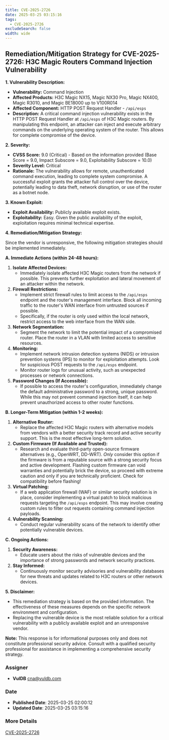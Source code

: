 ```yaml
---
title: CVE-2025-2726
date: 2025-03-25 03:15:16
tags:
  - CVE-2025-2726
excludeSearch: false
width: wide
---
```


## Remediation/Mitigation Strategy for CVE-2025-2726: H3C Magic Routers Command Injection Vulnerability

**1. Vulnerability Description:**

*   **Vulnerability:** Command Injection
*   **Affected Products:** H3C Magic NX15, Magic NX30 Pro, Magic NX400, Magic R3010, and Magic BE18000 up to V100R014
*   **Affected Component:** HTTP POST Request Handler - `/api/esps`
*   **Description:** A critical command injection vulnerability exists in the HTTP POST Request Handler at `/api/esps` of H3C Magic routers.  By manipulating this endpoint, an attacker can inject and execute arbitrary commands on the underlying operating system of the router. This allows for complete compromise of the device.

**2. Severity:**

*   **CVSS Score:** 9.0 (Critical) - Based on the information provided (Base Score = 9.0, Impact Subscore = 9.0, Exploitability Subscore = 10.0)
*   **Severity Level:** Critical
*   **Rationale:** The vulnerability allows for remote, unauthenticated command execution, leading to complete system compromise.  A successful exploit grants the attacker full control over the device, potentially leading to data theft, network disruption, or use of the router as a botnet node.

**3. Known Exploit:**

*   **Exploit Availability:**  Publicly available exploit exists.
*   **Exploitability:** Easy. Given the public availability of the exploit, exploitation requires minimal technical expertise.

**4. Remediation/Mitigation Strategy:**

Since the vendor is unresponsive, the following mitigation strategies should be implemented immediately.

**A. Immediate Actions (within 24-48 hours):**

1.  **Isolate Affected Devices:**
    *   Immediately isolate affected H3C Magic routers from the network if possible.  This prevents further exploitation and lateral movement of an attacker within the network.
2.  **Firewall Restrictions:**
    *   Implement strict firewall rules to limit access to the `/api/esps` endpoint and the router's management interface.  Block all incoming traffic to the router's WAN interface from untrusted sources if possible.
    *   Specifically, if the router is only used within the local network, restrict access to the web interface from the WAN side.
3.  **Network Segmentation:**
    *   Segment the network to limit the potential impact of a compromised router.  Place the router in a VLAN with limited access to sensitive resources.
4.  **Monitoring:**
    *   Implement network intrusion detection systems (NIDS) or intrusion prevention systems (IPS) to monitor for exploitation attempts. Look for suspicious POST requests to the `/api/esps` endpoint.
    *   Monitor router logs for unusual activity, such as unexpected processes or network connections.
5.  **Password Changes (If Accessible):**
    *   If possible to access the router's configuration, immediately change the default administrative password to a strong, unique password.  While this may not prevent command injection itself, it can help prevent unauthorized access to other router functions.

**B. Longer-Term Mitigation (within 1-2 weeks):**

1.  **Alternative Router:**
    *   Replace the affected H3C Magic routers with alternative models from vendors with a better security track record and active security support. This is the most effective long-term solution.
2.  **Custom Firmware (If Available and Trusted):**
    *   Research and evaluate third-party open-source firmware alternatives (e.g., OpenWRT, DD-WRT). *Only* consider this option if the firmware is from a reputable source with a strong security focus and active development. Flashing custom firmware can void warranties and potentially brick the device, so proceed with extreme caution and only if you are technically proficient. Check for compatibility before flashing!
3.  **Virtual Patching:**
    *   If a web application firewall (WAF) or similar security solution is in place, consider implementing a virtual patch to block malicious requests targeting the `/api/esps` endpoint.  This may involve creating custom rules to filter out requests containing command injection payloads.
4.  **Vulnerability Scanning:**
    *   Conduct regular vulnerability scans of the network to identify other potentially vulnerable devices.

**C. Ongoing Actions:**

1.  **Security Awareness:**
    *   Educate users about the risks of vulnerable devices and the importance of strong passwords and network security practices.
2.  **Stay Informed:**
    *   Continuously monitor security advisories and vulnerability databases for new threats and updates related to H3C routers or other network devices.

**5. Disclaimer:**

*   This remediation strategy is based on the provided information. The effectiveness of these measures depends on the specific network environment and configuration.
*   Replacing the vulnerable device is the most reliable solution for a critical vulnerability with a publicly available exploit and an unresponsive vendor.

**Note:** This response is for informational purposes only and does not constitute professional security advice.  Consult with a qualified security professional for assistance in implementing a comprehensive security strategy.

### Assigner
- **VulDB** <cna@vuldb.com>

### Date
- **Published Date**: 2025-03-25 02:00:12
- **Updated Date**: 2025-03-25 03:15:16

### More Details
[CVE-2025-2726](https://www.cvedetails.com/cve/CVE-2025-2726)